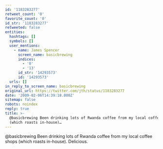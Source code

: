```yaml
---
id: '1183283277'
retweet_count: '0'
favorite_count: '0'
id_str: '1183283277'
retweeted: false
entities:
  hashtags: []
  symbols: []
  user_mentions:
    - name: James Spencer
      screen_name: basicbrewing
      indices:
        - '0'
        - '13'
      id_str: '14293573'
      id: '14293573'
  urls: []
in_reply_to_screen_name: basicbrewing
original_url: https://twitter.com/jth/status/1183283277
date: '2009-02-06T14:39:18.000Z'
sitemap: false
robots: noindex
reply: true
title: >-
  @basicbrewing Been drinking lots of Rwanda coffee from my local coffee shops
  (which roasts in-house)…
---
```


@basicbrewing Been drinking lots of Rwanda coffee from my local coffee shops (which roasts in-house). Delicious.